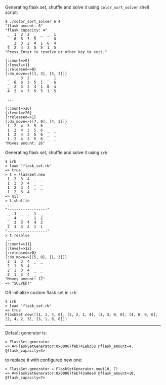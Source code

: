 Generating flask set, shuffle and solve it using `color_sort_solver` shell script:

```
$ ./color_sort_solver 6 4
"flask amount: 6"
"flask capacity: 4"
 _  1  3  2  _  _  _  1
 _  6  6  3  5  _  _  6
 _  2  3  2  4  1  6  4
 4  2  4  3  5  5  1  5
"Press Enter to resolve or other key to exit."

{:count=>0}
{:level=>1}
{:released=>0}
{:do_move=>[[1, 3], [5, 2]]}
 _  _  3  2  _  _  _  1
 _  6  6  3  5  1  _  6
 _  2  3  2  4  1  6  4
 4  2  4  3  5  5  1  5

 ...

{:count=>26}
{:level=>26}
{:released=>1}
{:do_move=>[[7, 0], [4, 3]]}
 1  2  4  3  5  6  _  _
 1  2  4  3  5  6  _  _
 1  2  4  3  5  6  _  _
 1  2  4  3  5  6  _  _
"Moves amount: 26"
```


Generating flask set, shuffle and solve it using `irb`:

```
$ irb
> load 'flask_set.rb'
=> true
> t = FlaskSet.new
 1  2  3  4  _  _
 1  2  3  4  _  _
 1  2  3  4  _  _
 1  2  3  4  _  _
=> nil
> t.shuffle
...
"------------------"
 _  3  _  _  1  _
 _  4  _  _  1  2
 _  2  3  4  4  2
 2  3  3  4  1  1
"------------------"
> t.resolve
...
{:count=>11}
{:level=>12}
{:released=>0}
{:do_move=>[[5, 0], [1, 3]]}
 2  1  3  4  _  _
 2  1  3  4  _  _
 2  1  3  4  _  _
 2  1  3  4  _  _
"Moves amount: 12"
=> "SOLVED!"
```
OR initialize custom flask set in `irb`:

```
$ irb
> load 'flask_set.rb'
=> true
FlaskSet.new([[1, 1, 4, 0], [2, 2, 1, 4], [3, 3, 0, 0], [4, 0, 0, 0], [2, 4, 2, 3], [3, 1, 0, 0]])
```

-----
Default generator is:
```
> FlaskSet.generator
=> #<FlaskSetGenerator:0x00007feb741eb358 @flask_amount=4, @flask_capacity=4>
```
to replace it with configured new one:
```
> FlaskSet.generator = FlaskSetGenerator.new(10, 7)
=> #<FlaskSetGenerator:0x00007feb743a0ea0 @flask_amount=10, @flask_capacity=7>
```
